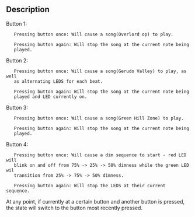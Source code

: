 ## Description

Button 1:

       Pressing button once: Will cause a song(Overlord op) to play.
       
       Pressing button again: Will stop the song at the current note being
       played.
       
Button 2:

       Pressing button once: Will cause a song(Gerudo Valley) to play, as well
       as alternating LEDS for each beat.
       
       Pressing button again: Will stop the song at the current note being
       played and LED currently on.
       
Button 3:

       Pressing button once: Will cause a song(Green Hill Zone) to play.
       
       Pressing button again: Will stop the song at the current note being
       played.
       
Button 4:

       Pressing button once: Will cause a dim sequence to start - red LED will
       blink on and off from 75% -> 25% -> 50% dimness while the green LED wil
       transition from 25% -> 75% -> 50% dimness.
       
       Pressing button again: Will stop the LEDS at their current sequence.
       
At any point, if currently at a certain button and another button is pressed,
       the state will switch to the button most recently pressed.
